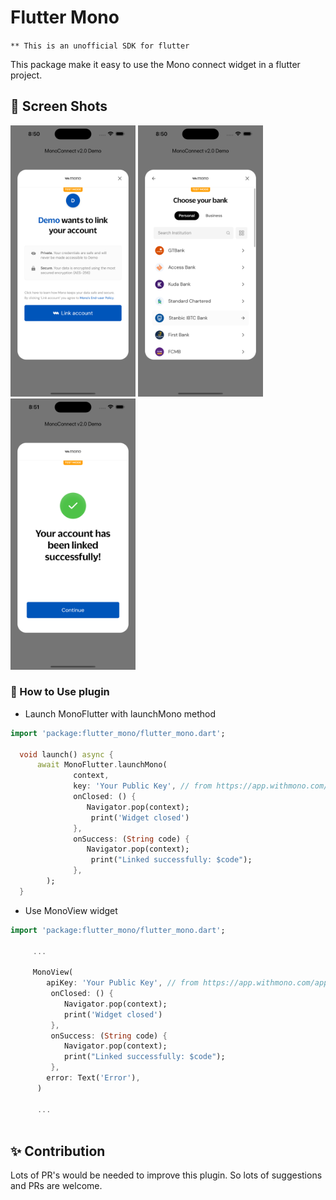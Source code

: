 # Flutter Mono
`** This is an unofficial SDK for flutter`

This package make it easy to use the Mono connect widget in a flutter project.

## 📸 Screen Shots

<p float="left">
<img src="https://github.com/Zfinix/flutter_mono/blob/main/1.png?raw=true" width="200">
<img src="https://github.com/Zfinix/flutter_mono/blob/main/2.png?raw=true" width="200">
<img src="https://github.com/Zfinix/flutter_mono/blob/main/3.png?raw=true" width="200">
</p>

### 🚀 How to Use plugin

- Launch MonoFlutter with launchMono method

```dart
import 'package:flutter_mono/flutter_mono.dart';
    
  void launch() async {
      await MonoFlutter.launchMono(
              context,
              key: 'Your Public Key', // from https://app.withmono.com/apps
              onClosed: () {
                 Navigator.pop(context);
                  print('Widget closed')
              },
              onSuccess: (String code) {
                 Navigator.pop(context);
                  print("Linked successfully: $code");
              },
        );
  }
```


- Use MonoView widget

```dart
import 'package:flutter_mono/flutter_mono.dart';
    
     ...

     MonoView(
        apiKey: 'Your Public Key', // from https://app.withmono.com/apps
         onClosed: () {
            Navigator.pop(context);
            print('Widget closed')
         },
         onSuccess: (String code) {
            Navigator.pop(context);
            print("Linked successfully: $code");
         },
        error: Text('Error'),
      )

      ...
  
```

## ✨ Contribution
 Lots of PR's would be needed to improve this plugin. So lots of suggestions and PRs are welcome.
